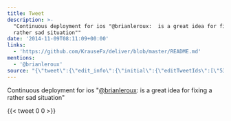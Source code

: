 ```yaml
---
title: Tweet
description: >-
  "Continuous deployment for ios "@brianleroux:  is a great idea for fixing a
  rather sad situation""
date: '2014-11-09T08:11:09+00:00'
links:
  - 'https://github.com/KrauseFx/deliver/blob/master/README.md'
mentions:
  - '@brianleroux'
source: "{\"tweet\":{\"edit_info\":{\"initial\":{\"editTweetIds\":[\"531364859070676992\"],\"editableUntil\":\"2014-11-09T09:37:09.341Z\",\"editsRemaining\":\"5\",\"isEditEligible\":true}},\"retweeted\":false,\"source\":\"<a href=\\\"http://twitter.com/download/android\\\" rel=\\\"nofollow\\\">Twitter for Android</a>\",\"entities\":{\"hashtags\":[],\"symbols\":[],\"user_mentions\":[{\"name\":\"@brianleroux@indieweb.social \U0001F499\",\"screen_name\":\"brianleroux\",\"indices\":[\"31\",\"43\"],\"id_str\":\"676363\",\"id\":\"676363\"}],\"urls\":[{\"url\":\"https://t.co/tZWVR1mE7v\",\"expanded_url\":\"https://github.com/KrauseFx/deliver/blob/master/README.md\",\"display_url\":\"github.com/KrauseFx/deliv…\",\"indices\":[\"45\",\"68\"]}]},\"display_text_range\":[\"0\",\"119\"],\"favorite_count\":\"0\",\"id_str\":\"531364859070676992\",\"truncated\":false,\"retweet_count\":\"0\",\"id\":\"531364859070676992\",\"possibly_sensitive\":false,\"created_at\":\"Sun Nov 09 08:37:09 +0000 2014\",\"favorited\":false,\"full_text\":\"Continuous deployment for ios \\\"@brianleroux: https://t.co/tZWVR1mE7v is a great idea for fixing a rather sad situation\\\"\",\"lang\":\"en\"}}"
---
```

Continuous deployment for ios "[@brianleroux](https://twitter.com/@brianleroux):  is a great idea for fixing a rather sad situation"
    
{{< tweet 0 0 >}}
    

